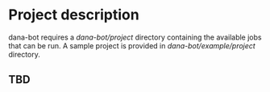 # Project description

dana-bot requires a *dana-bot/project* directory containing the available jobs that can be run.
A sample project is provided in *dana-bot/example/project* directory.

## TBD
